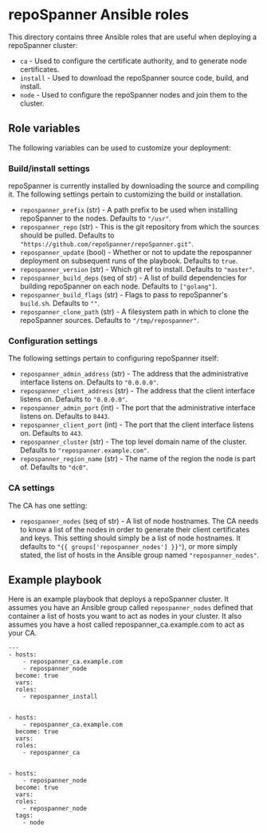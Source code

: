# repoSpanner Ansible roles

This directory contains three Ansible roles that are useful when deploying a repoSpanner cluster:

* ```ca``` - Used to configure the certificate authority, and to generate node certificates.
* ```install``` - Used to download the repoSpanner source code, build, and install.
* ```node``` - Used to configure the repoSpanner nodes and join them to the cluster.


## Role variables

The following variables can be used to customize your deployment:


### Build/install settings

repoSpanner is currently installed by downloading the source and compiling it. The following
settings pertain to customizing the build or installation.

* ```repospanner_prefix``` (str) - A path prefix to be used when installing repoSpanner to the
  nodes. Defaults to ```"/usr"```.
* ```repospanner_repo``` (str) - This is the git repository from which the sources should be pulled.
  Defaults to ```"https://github.com/repoSpanner/repoSpanner.git"```.
* ```repospanner_update``` (bool) - Whether or not to update the repospanner deployment on
  subsequent runs of the playbook. Defaults to ```true```.
* ```repospanner_version``` (str) - Which git ref to install. Defaults to ```"master"```.
* ```repospanner_build_deps``` (seq of str) - A list of build dependencies for building repoSpanner
  on each node. Defaults to ```["golang"]```.
* ```repospanner_build_flags``` (str) - Flags to pass to repoSpanner's ```build.sh```. Defaults to ```""```.
* ```repospanner_clone_path``` (str) - A filesystem path in which to clone the repoSpanner sources.
  Defaults to ```"/tmp/repospanner"```.


### Configuration settings

The following settings pertain to configuring repoSpanner itself:

* ```repospanner_admin_address``` (str) - The address that the administrative interface
  listens on. Defaults to ```"0.0.0.0"```.
* ```repospanner_client_address``` (str) - The address that the client interface listens
  on. Defaults to ```"0.0.0.0"```.
* ```repospanner_admin_port``` (int) - The port that the administrative interface listens on.
  Defaults to ```8443```.
* ```repospanner_client_port``` (int) - The port that the client interface listens on. Defaults to
  ```443```.
* ```repospanner_cluster``` (str) - The top level domain name of the cluster. Defaults to
  ```"repospanner.example.com"```.
* ```repospanner_region_name``` (str) - The name of the region the node is part of. Defaults to
  ```"dc0"```.


### CA settings

The CA has one setting:

* ```repospanner_nodes``` (seq of str) - A list of node hostnames. The CA needs to know a list of
  the nodes in order to generate their client certificates and keys. This setting should simply be a
  list of node hostnames. It defaults to ```"{{ groups['repospanner_nodes'] }}"```), or more simply
  stated, the list of hosts in the Ansible group named ```"repospanner_nodes"```.


## Example playbook

Here is an example playbook that deploys a repoSpanner cluster. It assumes you have an Ansible
group called ```repospanner_nodes``` defined that container a list of hosts you want to act as nodes
in your cluster. It also assumes you have a host called repospanner_ca.example.com to act as your
CA.

```
---
- hosts:
    - repospanner_ca.example.com
    - repospanner_node
  become: true
  vars:
  roles:
    - repospanner_install


- hosts:
    - repospanner_ca.example.com
  become: true
  vars:
  roles:
    - repospanner_ca


- hosts:
    - repospanner_node
  become: true
  vars:
  roles:
    - repospanner_node
  tags:
    - node
```
